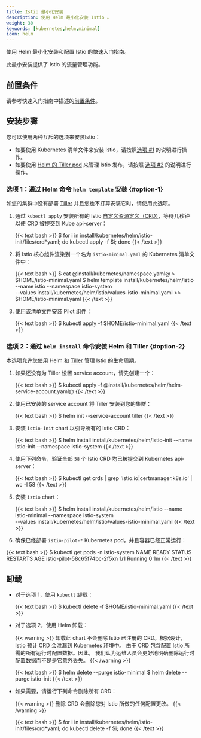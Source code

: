```yaml
---
title: Istio 最小化安装
description: 使用 Helm 最小化安装 Istio 。
weight: 30
keywords: [kubernetes,helm,minimal]
icon: helm
---
```


使用 Helm 最小化安装和配置 Istio 的快速入门指南。

此最小安装提供了 Istio 的流量管理功能。

## 前置条件

请参考快速入门指南中描述的[前置条件](/zh/docs/setup/kubernetes/install/kubernetes/#前置条件)。

## 安装步骤

您可以使用两种互斥的选项来安装Istio：
- 如要使用 Kubernetes 清单文件来安装 Istio，请按照[选项 #1](#option-1) 的说明进行操作。
- 如要使用 [Helm 的 Tiller pod](https://helm.sh/) 来管理 Istio 发布，请按照 [选项 #2](#option-2) 的说明进行操作。

### 选项 1：通过 Helm 命令 `helm template` 安装 {#option-1}

如您的集群中没有部署 [Tiller](https://github.com/kubernetes/helm/blob/master/docs/architecture.md#components) 并且您也不打算安装它时，请使用此选项。

1. 通过 `kubectl apply` 安装所有的 Istio [自定义资源定义（CRD）](https://kubernetes.io/docs/concepts/extend-kubernetes/api-extension/custom-resources/#customresourcedefinitions)，等待几秒钟以便 CRD 被提交到 Kube api-server：

    {{< text bash >}}
    $ for i in install/kubernetes/helm/istio-init/files/crd*yaml; do kubectl apply -f $i; done
    {{< /text >}}

1. 将 Istio 核心组件渲染到一个名为 `istio-minimal.yaml` 的 Kubernetes 清单文件中：

    {{< text bash >}}
    $ cat @install/kubernetes/namespace.yaml@ > $HOME/istio-minimal.yaml
    $ helm template install/kubernetes/helm/istio --name istio --namespace istio-system \
      --values install/kubernetes/helm/istio/values-istio-minimal.yaml >> $HOME/istio-minimal.yaml
    {{< /text >}}

1. 使用该清单文件安装 Pilot 组件：

    {{< text bash >}}
    $ kubectl apply -f $HOME/istio-minimal.yaml
    {{< /text >}}

### 选项 2：通过 `helm install` 命令安装 Helm 和 Tiller {#option-2}

本选项允许您使用 Helm 和 [Tiller](https://github.com/kubernetes/helm/blob/master/docs/architecture.md#components) 管理 Istio 的生命周期。

1. 如果还没有为 Tiller 设置 service account，请先创建一个：

    {{< text bash >}}
    $ kubectl apply -f @install/kubernetes/helm/helm-service-account.yaml@
    {{< /text >}}

1. 使用已安装的 service account 将 Tiller 安装到您的集群：

    {{< text bash >}}
    $ helm init --service-account tiller
    {{< /text >}}

1. 安装 `istio-init` chart 以引导所有的 Istio CRD：

    {{< text bash >}}
    $ helm install install/kubernetes/helm/istio-init --name istio-init --namespace istio-system
    {{< /text >}}

1. 使用下列命令，验证全部 `58` 个 Istio CRD 均已被提交到 Kubernetes api-server：

    {{< text bash >}}
    $ kubectl get crds | grep 'istio.io\|certmanager.k8s.io' | wc -l
    58
    {{< /text >}}

1. 安装 `istio` chart：

    {{< text bash >}}
    $ helm install install/kubernetes/helm/istio --name istio-minimal --namespace istio-system \
      --values install/kubernetes/helm/istio/values-istio-minimal.yaml
    {{< /text >}}

1. 确保已经部署 `istio-pilot-*` Kubernetes pod，并且容器已经正常运行：

{{< text bash >}}
$ kubectl get pods -n istio-system
NAME                                     READY     STATUS    RESTARTS   AGE
istio-pilot-58c65f74bc-2f5xn             1/1       Running   0          1m
{{< /text >}}

## 卸载

- 对于选项 1，使用 `kubectl` 卸载：

    {{< text bash >}}
    $ kubectl delete -f $HOME/istio-minimal.yaml
    {{< /text >}}

- 对于选项 2，使用 Helm 卸载：

    {{< warning >}}
    卸载此 chart 不会删除 Istio 已注册的 CRD。根据设计，Istio 预计 CRD 会泄漏到 Kubernetes 环境中。
    由于 CRD 包含配置 Istio 所需的所有运行时配置数据。因此，
    我们认为运维人员会更好地明确删除运行时配置数据而不是是它意外丢失。
    {{< /warning >}}

    {{< text bash >}}
    $ helm delete --purge istio-minimal
    $ helm delete --purge istio-init
    {{< /text >}}

- 如果需要，请运行下列命令删除所有 CRD：

    {{< warning >}}
    删除 CRD 会删除您对 Istio 所做的任何配置更改。
    {{< /warning >}}

    {{< text bash >}}
    $ for i in install/kubernetes/helm/istio-init/files/crd*yaml; do kubectl delete -f $i; done
    {{< /text >}}